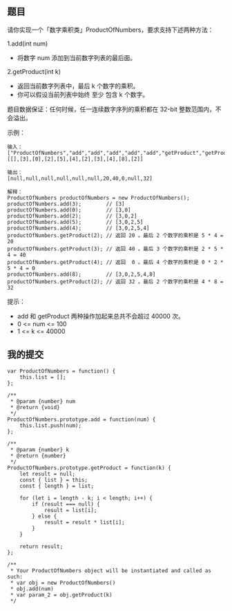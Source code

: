 ## 题目

请你实现一个「数字乘积类」ProductOfNumbers，要求支持下述两种方法：

1.add(int num)

- 将数字 num 添加到当前数字列表的最后面。

2.getProduct(int k)

- 返回当前数字列表中，最后 k 个数字的乘积。
- 你可以假设当前列表中始终 至少 包含 k 个数字。

题目数据保证：任何时候，任一连续数字序列的乘积都在 32-bit 整数范围内，不会溢出。

示例：

```
输入：
["ProductOfNumbers","add","add","add","add","add","getProduct","getProduct","getProduct","add","getProduct"]
[[],[3],[0],[2],[5],[4],[2],[3],[4],[8],[2]]

输出：
[null,null,null,null,null,null,20,40,0,null,32]

解释：
ProductOfNumbers productOfNumbers = new ProductOfNumbers();
productOfNumbers.add(3);        // [3]
productOfNumbers.add(0);        // [3,0]
productOfNumbers.add(2);        // [3,0,2]
productOfNumbers.add(5);        // [3,0,2,5]
productOfNumbers.add(4);        // [3,0,2,5,4]
productOfNumbers.getProduct(2); // 返回 20 。最后 2 个数字的乘积是 5 * 4 = 20
productOfNumbers.getProduct(3); // 返回 40 。最后 3 个数字的乘积是 2 * 5 * 4 = 40
productOfNumbers.getProduct(4); // 返回  0 。最后 4 个数字的乘积是 0 * 2 * 5 * 4 = 0
productOfNumbers.add(8);        // [3,0,2,5,4,8]
productOfNumbers.getProduct(2); // 返回 32 。最后 2 个数字的乘积是 4 * 8 = 32
```

提示：

- add 和 getProduct 两种操作加起来总共不会超过 40000 次。
- 0 <= num <= 100
- 1 <= k <= 40000

## 我的提交

```
var ProductOfNumbers = function() {
    this.list = [];
};

/**
 * @param {number} num
 * @return {void}
 */
ProductOfNumbers.prototype.add = function(num) {
    this.list.push(num);
};

/**
 * @param {number} k
 * @return {number}
 */
ProductOfNumbers.prototype.getProduct = function(k) {
    let result = null;
    const { list } = this;
    const { length } = list;

    for (let i = length - k; i < length; i++) {
        if (result === null) {
            result = list[i];
        } else {
            result = result * list[i];
        }
    }

    return result;
};

/**
 * Your ProductOfNumbers object will be instantiated and called as such:
 * var obj = new ProductOfNumbers()
 * obj.add(num)
 * var param_2 = obj.getProduct(k)
 */
```